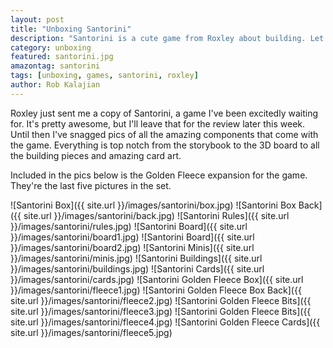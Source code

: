 ```yaml
---
layout: post
title: "Unboxing Santorini"
description: "Santorini is a cute game from Roxley about building. Let's see what's inside!"
category: unboxing
featured: santorini.jpg
amazontag: santorini
tags: [unboxing, games, santorini, roxley]
author: Rob Kalajian
---
```


Roxley just sent me a copy of Santorini, a game I've been excitedly waiting for. It's pretty awesome, but I'll leave that for the review later this week. Until then I've snagged pics of all the amazing components that come with the game. Everything is top notch from the storybook to the 3D board to all the building pieces and amazing card art.

Included in the pics below is the Golden Fleece expansion for the game. They're the last five pictures in the set.

![Santorini Box]({{ site.url }}/images/santorini/box.jpg)
![Santorini Box Back]({{ site.url }}/images/santorini/back.jpg)
![Santorini Rules]({{ site.url }}/images/santorini/rules.jpg)
![Santorini Board]({{ site.url }}/images/santorini/board1.jpg)
![Santorini Board]({{ site.url }}/images/santorini/board2.jpg)
![Santorini Minis]({{ site.url }}/images/santorini/minis.jpg)
![Santorini Buildings]({{ site.url }}/images/santorini/buildings.jpg)
![Santorini Cards]({{ site.url }}/images/santorini/cards.jpg)
![Santorini Golden Fleece Box]({{ site.url }}/images/santorini/fleece1.jpg)
![Santorini Golden Fleece Box Back]({{ site.url }}/images/santorini/fleece2.jpg)
![Santorini Golden Fleece Bits]({{ site.url }}/images/santorini/fleece3.jpg)
![Santorini Golden Fleece Bits]({{ site.url }}/images/santorini/fleece4.jpg)
![Santorini Golden Fleece Cards]({{ site.url }}/images/santorini/fleece5.jpg)
